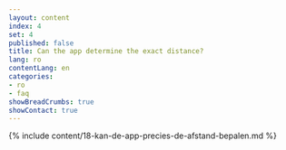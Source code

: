 ```yaml
---
layout: content
index: 4
set: 4
published: false
title: Can the app determine the exact distance?
lang: ro
contentLang: en
categories:
- ro
- faq
showBreadCrumbs: true
showContact: true
---
```

{% include content/18-kan-de-app-precies-de-afstand-bepalen.md %}
